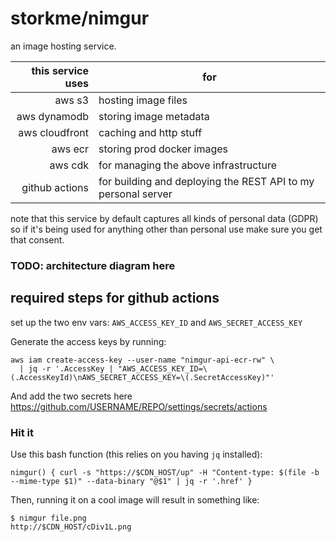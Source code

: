# storkme/nimgur

an image hosting service.

this service uses|for
----:|--------------
aws s3|hosting image files
aws dynamodb|storing image metadata
aws cloudfront|caching and http stuff
aws ecr|storing prod docker images|
aws cdk|for managing the above infrastructure
github actions|for building and deploying the REST API to my personal server 

note that this service by default captures all kinds of personal data (GDPR) so if it's being used for anything other than personal use make sure you get that consent.

### TODO: architecture diagram here ###

## required steps for github actions

set up the two env vars: `AWS_ACCESS_KEY_ID` and `AWS_SECRET_ACCESS_KEY`

Generate the access keys by running: 
```shell
aws iam create-access-key --user-name "nimgur-api-ecr-rw" \
  | jq -r '.AccessKey | "AWS_ACCESS_KEY_ID=\(.AccessKeyId)\nAWS_SECRET_ACCESS_KEY=\(.SecretAccessKey)"'

```

And add the two secrets here https://github.com/USERNAME/REPO/settings/secrets/actions



### Hit it

Use this bash function (this relies on you having `jq` installed):
```shell
nimgur() { curl -s "https://$CDN_HOST/up" -H "Content-type: $(file -b --mime-type $1)" --data-binary "@$1" | jq -r '.href' }
```

Then, running it on a cool image will result in something like:

```shell
$ nimgur file.png
http://$CDN_HOST/cDiv1L.png
```
